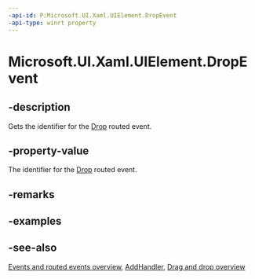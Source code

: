 ```yaml
---
-api-id: P:Microsoft.UI.Xaml.UIElement.DropEvent
-api-type: winrt property
---
```


<!-- Property syntax
public Windows.UI.Xaml.RoutedEvent DropEvent { get; }
-->

# Microsoft.UI.Xaml.UIElement.DropEvent

## -description
Gets the identifier for the [Drop](uielement_drop.md) routed event.

## -property-value
The identifier for the [Drop](uielement_drop.md) routed event.

## -remarks

## -examples

## -see-also

[Events and routed events overview](/windows/uwp/xaml-platform/events-and-routed-events-overview), [AddHandler](uielement_addhandler_1350394113.md), [Drag and drop overview](/windows/uwp/design/input/drag-and-drop)
